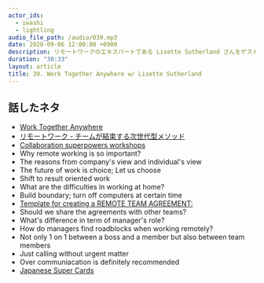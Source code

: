 ```yaml
---
actor_ids:
  - iwashi
  - lightling
audio_file_path: /audio/039.mp3
date: 2020-09-06 12:00:00 +0900
description: リモートワークのエキスパートである Lisette Sutherland さんをゲストに、リモートワークの重要性・などについて語っていただいたエピソードです。今回は英語収録です。
duration: "30:33"
layout: article
title: 39. Work Together Anywhere w/ Lisette Sutherland
---
```


## 話したネタ

- [Work Together Anywhere](https://amzn.to/323rFY1)
- [リモートワーク - チームが結束する次世代型メソッド](https://amzn.to/3bv9w8I)
- [Collaboration superpowers workshops](https://www.collaborationsuperpowers.com/schedule/)
- Why remote working is so important?
- The reasons from company's view and individual's view
- The future of work is choice; Let us choose
- Shift to result oriented work
- What are the difficulties in working at home?
- Build boundary; turn off computers at certain time
- [Template for creating a REMOTE TEAM AGREEMENT:](https://www.collaborationsuperpowers.com/wp-content/uploads/2018/05/Collaboration-Superpowers-RemoteTeamAgreement-INSTRUCTIONS-PDF.pdf)
- Should we share the agreements with other teams?
- What's difference in term of manager's role?
- How do managers find roadblocks when working remotely?
- Not only 1 on 1 between a boss and a member but also between team members
- Just calling without urgent matter
- Over communiacation is definitely recommended
- [Japanese Super Cards](https://fukabori.fm/material/JapaneseSupercardsSampler.pdf)

